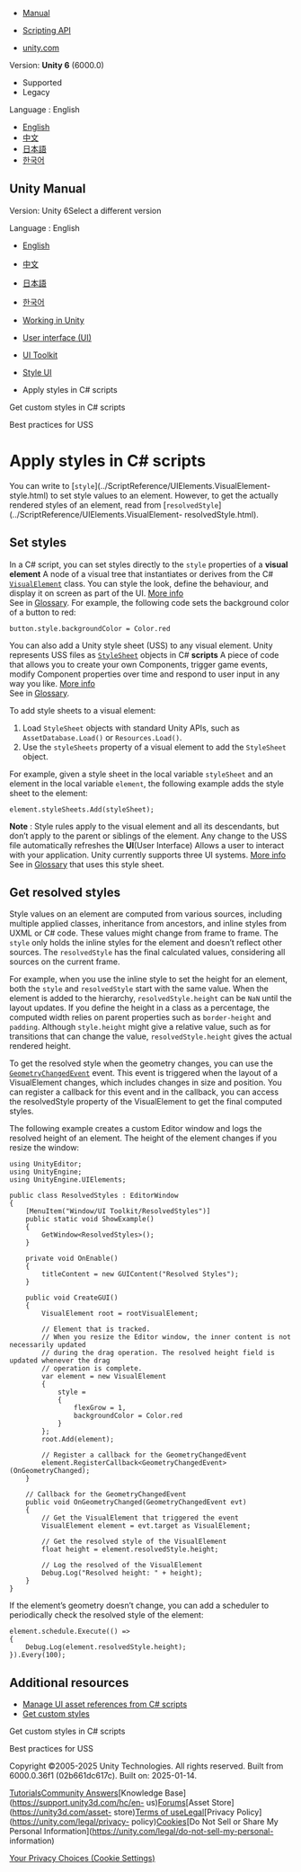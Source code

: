 [](https://docs.unity3d.com)

  * [Manual](../Manual/index.html)
  * [Scripting API](../ScriptReference/index.html)

  * [unity.com](https://unity.com/)

Version: **Unity 6** (6000.0)

  * Supported
  * Legacy

Language : English

  * [English](/Manual/UIE-apply-styles-with-csharp.html)
  * [中文](/cn/current/Manual/UIE-apply-styles-with-csharp.html)
  * [日本語](/ja/current/Manual/UIE-apply-styles-with-csharp.html)
  * [한국어](/kr/current/Manual/UIE-apply-styles-with-csharp.html)

[](https://docs.unity3d.com)

## Unity Manual

Version: Unity 6Select a different version

Language : English

  * [English](/Manual/UIE-apply-styles-with-csharp.html)
  * [中文](/cn/current/Manual/UIE-apply-styles-with-csharp.html)
  * [日本語](/ja/current/Manual/UIE-apply-styles-with-csharp.html)
  * [한국어](/kr/current/Manual/UIE-apply-styles-with-csharp.html)

  * [Working in Unity](working-in-unity.html)
  * [User interface (UI)](UIToolkits.html)
  * [UI Toolkit](UIElements.html)
  * [Style UI](UIE-USS.html)
  * Apply styles in C# scripts

[](UIE-get-custom-styles.html)

Get custom styles in C# scripts

[](UIE-USS-WritingStyleSheets.html)

Best practices for USS

# Apply styles in C# scripts

You can write to [`style`](../ScriptReference/UIElements.VisualElement-
style.html) to set style values to an element. However, to get the actually
rendered styles of an element, read from
[`resolvedStyle`](../ScriptReference/UIElements.VisualElement-
resolvedStyle.html).

## Set styles

In a C# script, you can set styles directly to the `style` properties of a
**visual element** A node of a visual tree that instantiates or derives from
the C# [`VisualElement`](../ScriptReference/UIElements.VisualElement.html)
class. You can style the look, define the behaviour, and display it on screen
as part of the UI. [More info](UIE-VisualTree.html)  
See in [Glossary](Glossary.html#Visualelement). For example, the following
code sets the background color of a button to red:

    
    
    button.style.backgroundColor = Color.red
    

You can also add a Unity style sheet (USS) to any visual element. Unity
represents USS files as
[`StyleSheet`](../ScriptReference/UIElements.StyleSheet.html) objects in C#
**scripts** A piece of code that allows you to create your own Components,
trigger game events, modify Component properties over time and respond to user
input in any way you like. [More info](creating-scripts.html)  
See in [Glossary](Glossary.html#Scripts).

To add style sheets to a visual element:

  1. Load `StyleSheet` objects with standard Unity APIs, such as `AssetDatabase.Load()` or `Resources.Load()`.
  2. Use the `styleSheets` property of a visual element to add the `StyleSheet` object.

For example, given a style sheet in the local variable `styleSheet` and an
element in the local variable `element`, the following example adds the style
sheet to the element:

    
    
    element.styleSheets.Add(styleSheet);
    

**Note** : Style rules apply to the visual element and all its descendants,
but don’t apply to the parent or siblings of the element. Any change to the
USS file automatically refreshes the **UI**(User Interface) Allows a user to
interact with your application. Unity currently supports three UI systems.
[More info](UI-system-compare.html)  
See in [Glossary](Glossary.html#UI) that uses this style sheet.

## Get resolved styles

Style values on an element are computed from various sources, including
multiple applied classes, inheritance from ancestors, and inline styles from
UXML or C# code. These values might change from frame to frame. The `style`
only holds the inline styles for the element and doesn’t reflect other
sources. The `resolvedStyle` has the final calculated values, considering all
sources on the current frame.

For example, when you use the inline style to set the height for an element,
both the `style` and `resolvedStyle` start with the same value. When the
element is added to the hierarchy, `resolvedStyle.height` can be `NaN` until
the layout updates. If you define the height in a class as a percentage, the
computed width relies on parent properties such as `border-height` and
`padding`. Although `style.height` might give a relative value, such as for
transitions that can change the value, `resolvedStyle.height` gives the actual
rendered height.

To get the resolved style when the geometry changes, you can use the
[`GeometryChangedEvent`](../ScriptReference/UIElements.GeometryChangedEvent.html)
event. This event is triggered when the layout of a VisualElement changes,
which includes changes in size and position. You can register a callback for
this event and in the callback, you can access the resolvedStyle property of
the VisualElement to get the final computed styles.

The following example creates a custom Editor window and logs the resolved
height of an element. The height of the element changes if you resize the
window:

    
    
    using UnityEditor;
    using UnityEngine;
    using UnityEngine.UIElements;
    
    public class ResolvedStyles : EditorWindow
    {
        [MenuItem("Window/UI Toolkit/ResolvedStyles")]
        public static void ShowExample()
        {
            GetWindow<ResolvedStyles>();
        }
        
        private void OnEnable()
        {
            titleContent = new GUIContent("Resolved Styles");
        }
    
        public void CreateGUI()
        {
            VisualElement root = rootVisualElement;
            
            // Element that is tracked.
            // When you resize the Editor window, the inner content is not necessarily updated
            // during the drag operation. The resolved height field is updated whenever the drag
            // operation is complete.
            var element = new VisualElement
            {
                style =
                {
                    flexGrow = 1,
                    backgroundColor = Color.red
                }
            };
            root.Add(element);
    
            // Register a callback for the GeometryChangedEvent
            element.RegisterCallback<GeometryChangedEvent>(OnGeometryChanged);
        }
    
        // Callback for the GeometryChangedEvent
        public void OnGeometryChanged(GeometryChangedEvent evt)
        {
            // Get the VisualElement that triggered the event
            VisualElement element = evt.target as VisualElement;
    
            // Get the resolved style of the VisualElement
            float height = element.resolvedStyle.height;
    
            // Log the resolved of the VisualElement
            Debug.Log("Resolved height: " + height);
        }
    }
    

If the element’s geometry doesn’t change, you can add a scheduler to
periodically check the resolved style of the element:

    
    
    element.schedule.Execute(() =>
    {
        Debug.Log(element.resolvedStyle.height);
    }).Every(100);
    

## Additional resources

  * [Manage UI asset references from C# scripts](UIE-manage-asset-reference.html)
  * [Get custom styles](UIE-get-custom-styles.html)

[](UIE-get-custom-styles.html)

Get custom styles in C# scripts

[](UIE-USS-WritingStyleSheets.html)

Best practices for USS

Copyright ©2005-2025 Unity Technologies. All rights reserved. Built from
6000.0.36f1 (02b661dc617c). Built on: 2025-01-14.

[Tutorials](https://learn.unity.com/)[Community
Answers](https://answers.unity3d.com)[Knowledge
Base](https://support.unity3d.com/hc/en-
us)[Forums](https://forum.unity3d.com)[Asset Store](https://unity3d.com/asset-
store)[Terms of
use](https://docs.unity3d.com/Manual/TermsOfUse.html)[Legal](https://unity.com/legal)[Privacy
Policy](https://unity.com/legal/privacy-
policy)[Cookies](https://unity.com/legal/cookie-policy)[Do Not Sell or Share
My Personal Information](https://unity.com/legal/do-not-sell-my-personal-
information)

[Your Privacy Choices (Cookie Settings)](javascript:void\(0\);)

